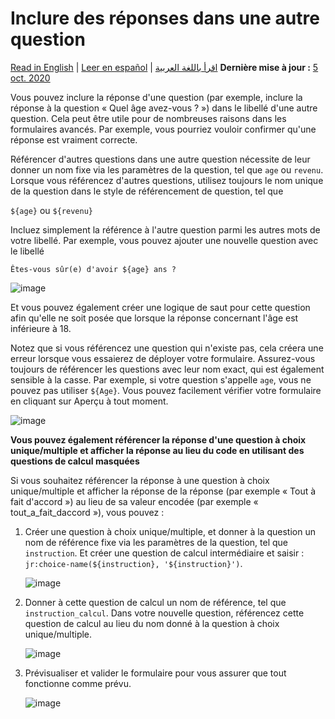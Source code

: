 # Inclure des réponses dans une autre question
<a href="../responses_inside_question.html">Read in English</a> | <a href="../es/responses_inside_question.html">Leer en español</a> | <a href="../ar/responses_inside_question.html">اقرأ باللغة العربية</a>
**Dernière mise à jour :** <a href="https://github.com/kobotoolbox/docs/blob/aca19282c9a46e952209d16a75fce9e800f6ea1c/source/responses_inside_question.md" class="reference">5 oct. 2020</a>

Vous pouvez inclure la réponse d'une question (par exemple, inclure la réponse à la question « Quel âge avez-vous ? ») dans le libellé d'une autre question. Cela peut être utile pour de nombreuses raisons dans les formulaires avancés. Par exemple, vous pourriez vouloir confirmer qu'une réponse est vraiment correcte.

Référencer d'autres questions dans une autre question nécessite de leur donner un nom fixe via les paramètres de la question, tel que `age` ou `revenu`. Lorsque vous référencez d'autres questions, utilisez toujours le nom unique de la question dans le style de référencement de question, tel que

`${age}` ou `${revenu}`

Incluez simplement la référence à l'autre question parmi les autres mots de votre libellé. Par exemple, vous pouvez ajouter une nouvelle question avec le libellé

`Êtes-vous sûr(e) d'avoir ${age} ans ?`

![image](/images/responses_inside_question/question_name.gif)

Et vous pouvez également créer une logique de saut pour cette question afin qu'elle ne soit posée que lorsque la réponse concernant l'âge est inférieure à 18.

Notez que si vous référencez une question qui n'existe pas, cela créera une erreur lorsque vous essaierez de déployer votre formulaire. Assurez-vous toujours de référencer les questions avec leur nom exact, qui est également sensible à la casse. Par exemple, si votre question s'appelle `age`, vous ne pouvez pas utiliser `${Age}`. Vous pouvez facilement vérifier votre formulaire en cliquant sur Aperçu à tout moment.

![image](/images/responses_inside_question/preview.gif)

**Vous pouvez également référencer la réponse d'une question à choix unique/multiple et afficher la réponse au lieu du code en utilisant des questions de calcul masquées**

Si vous souhaitez référencer la réponse à une question à choix unique/multiple et afficher la réponse de la réponse (par exemple « Tout à fait d'accord ») au lieu de sa valeur encodée (par exemple « tout_a_fait_daccord »), vous pouvez :

1. Créer une question à choix unique/multiple, et donner à la question un nom de référence fixe via les paramètres de la question, tel que `instruction`. Et créer une question de calcul intermédiaire et saisir : `jr:choice-name(${instruction}, '${instruction}')`.

    ![image](/images/responses_inside_question/select_updated.gif)

2. Donner à cette question de calcul un nom de référence, tel que `instruction_calcul`. Dans votre nouvelle question, référencez cette question de calcul au lieu du nom donné à la question à choix unique/multiple.

    ![image](/images/responses_inside_question/calculate.gif)

3. Prévisualiser et valider le formulaire pour vous assurer que tout fonctionne comme prévu.

    ![image](/images/responses_inside_question/preview_calculate.gif)